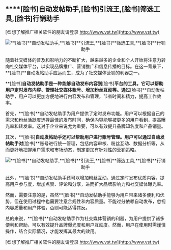 ## ****[脸书]**自动发帖助手,**[脸书]**引流王,**[脸书]**筛选工具,**[脸书]**行销助手**

[😍想了解推广相关软件的朋友请登录 http://www.vst.tw](http://www.vst.tw)

 <center><img src="https://vst.tw/MP4/tuiguang/png/8.png" alt="**[脸书]**自动发帖助手,**[脸书]**引流王,**[脸书]**筛选工具,**[脸书]**行销助手"></center>

随着社交媒体的普及和影响力的不断扩大，越来越多的企业和个人开始将注意力转向社交媒体平台，以实现品牌推广、营销推广和信息传播的目标。在这一背景下，**[脸书]**自动发帖助手应运而生，成为了社交媒体营销的利器之一。

**[脸书]**自动发帖助手是一种能够自动发布内容到**[脸书]**平台的工具，它可以帮助用户定时发布内容、管理社交媒体账号、增加粉丝互动等。通过**[脸书]**自动发帖助手，用户可以更加方便地进行内容发布和管理，节省时间和精力，提高工作效率。

首先，**[脸书]**自动发帖助手为用户提供了定时发布功能。用户可以根据自己的需求和粉丝活跃度选择最佳的发布时间，确保内容能够被更多的用户看到，提高曝光率和转发率。这对于企业来说尤为重要，可以有效提升品牌知名度和产品销量。

其次，**[脸书]**自动发帖助手还可以帮助用户进行账号管理。用户可以通过自动发帖助手对**[脸书]**账号进行统一管理，包括内容审核、粉丝互动、数据分析等，从而更好地把握用户需求和市场动态，制定更加有针对性的营销策略。

 <center><img src="https://vst.tw/MP4/tuiguang/png/0.png" alt="**[脸书]**自动发帖助手,**[脸书]**引流王,**[脸书]**筛选工具,**[脸书]**行销助手"></center>

此外，**[脸书]**自动发帖助手还可以增加粉丝互动。通过定时发布优质内容，提高用户参与度，增加点赞、评论和分享，进而扩大品牌影响力和社交媒体曝光率。

然而，需要注意的是，虽然**[脸书]**自动发帖助手能够为用户带来诸多便利和优势，但在使用过程中也需要注意合规性和内容质量。不能过分依赖自动发布，忽视内容质量和用户体验，否则可能适得其反。

总的来说，**[脸书]**自动发帖助手作为社交媒体营销的利器，为用户提供了诸多便利和帮助，可以有效提升品牌曝光度和用户互动度。然而，用户在使用时需谨慎操作，结合实际情况，才能发挥其最大的效用。

[😍想了解推广相关软件的朋友请登录 http://www.vst.tw](http://www.vst.tw)



